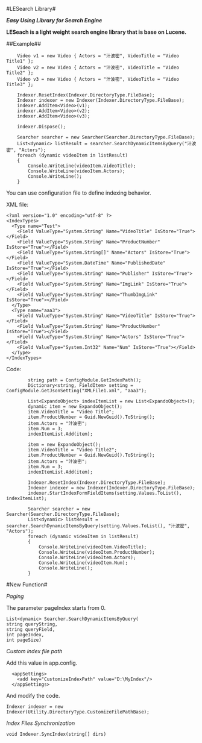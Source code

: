 #LESearch Library#

***Easy Using Library for Search Engine***

**LESeach is a light weight search engine library that is base on Lucene.**

##Example##

        Video v1 = new Video { Actors = "汁波密", VideoTitle = "Video Title1" };
        Video v2 = new Video { Actors = "汁波密", VideoTitle = "Video Title2" };
        Video v3 = new Video { Actors = "汁波密", VideoTitle = "Video Title3" };

        Indexer.ResetIndex(Indexer.DirectoryType.FileBase);
        Indexer indexer = new Indexer(Indexer.DirectoryType.FileBase);
        indexer.AddItem<Video>(v1);
        indexer.AddItem<Video>(v2);
        indexer.AddItem<Video>(v3);

        indexer.Dispose();

        Searcher searcher = new Searcher(Searcher.DirectoryType.FileBase);
        List<dynamic> listResult = searcher.SearchDynamicItemsByQuery("汁波密", "Actors");
        foreach (dynamic videoItem in listResult)
        {
            Console.WriteLine(videoItem.VideoTitle);
            Console.WriteLine(videoItem.Actors);
            Console.WriteLine();
        }

You can use configuration file to define indexing behavior.

XML file:

	<?xml version="1.0" encoding="utf-8" ?>
	<IndexTypes>
	  <Type name="Test">
	    <Field ValueType="System.String" Name="VideoTitle" IsStore="True"></Field>
	    <Field ValueType="System.String" Name="ProductNumber" IsStore="True"></Field>
	    <Field ValueType="System.String[]" Name="Actors" IsStore="True"></Field>
	    <Field ValueType="System.DateTime" Name="PublishedDate" IsStore="True"></Field>
	    <Field ValueType="System.String" Name="Publisher" IsStore="True"></Field>
	    <Field ValueType="System.String" Name="ImgLink" IsStore="True"></Field>
	    <Field ValueType="System.String" Name="ThumbImgLink" IsStore="True"></Field>
	  </Type>
	  <Type name="aaa3">
	    <Field ValueType="System.String" Name="VideoTitle" IsStore="True"></Field>
	    <Field ValueType="System.String" Name="ProductNumber" IsStore="True"></Field>
	    <Field ValueType="System.String" Name="Actors" IsStore="True"></Field>
	    <Field ValueType="System.Int32" Name="Num" IsStore="True"></Field>
	  </Type>
	</IndexTypes>

Code:

            string path = ConfigModule.GetIndexPath();
            Dictionary<string, FieldItem> setting = ConfigModule.GetJsonSetting("XMLFile1.xml", "aaa3");

            List<ExpandoObject> indexItemList = new List<ExpandoObject>();
            dynamic item = new ExpandoObject();
            item.VideoTitle = "Video Title";
            item.ProductNumber = Guid.NewGuid().ToString();
            item.Actors = "汁波密";
            item.Num = 3;
            indexItemList.Add(item);

            item = new ExpandoObject();
            item.VideoTitle = "Video Title2";
            item.ProductNumber = Guid.NewGuid().ToString();
            item.Actors = "汁波密";
            item.Num = 3;
            indexItemList.Add(item);

            Indexer.ResetIndex(Indexer.DirectoryType.FileBase);
            Indexer indexer = new Indexer(Indexer.DirectoryType.FileBase);
            indexer.StartIndexFormFieldItems(setting.Values.ToList(), indexItemList);

            Searcher searcher = new Searcher(Searcher.DirectoryType.FileBase);
            List<dynamic> listResult = searcher.SearchDynamicItemsByQuery(setting.Values.ToList(), "汁波密", "Actors");
            foreach (dynamic videoItem in listResult)
            {
                Console.WriteLine(videoItem.VideoTitle);
                Console.WriteLine(videoItem.ProductNumber);
                Console.WriteLine(videoItem.Actors);
                Console.WriteLine(videoItem.Num);
                Console.WriteLine();
            }



#New Function#

*Paging*

The parameter pageIndex starts from 0.

	List<dynamic> Searcher.SearchDynamicItemsByQuery(
	string queryString, 
	string queryField, 
	int pageIndex, 
	int pageSize)

*Custom index file path*

Add this value in app.config.

	  <appSettings>
	    <add key="CustomizeIndexPath" value="D:\MyIndex"/>
	  </appSettings>

And modify the code.

	Indexer indexer = new Indexer(Utility.DirectoryType.CustomizeFilePathBase);

*Index Files Synchronization*

	void Indexer.SyncIndex(string[] dirs)
